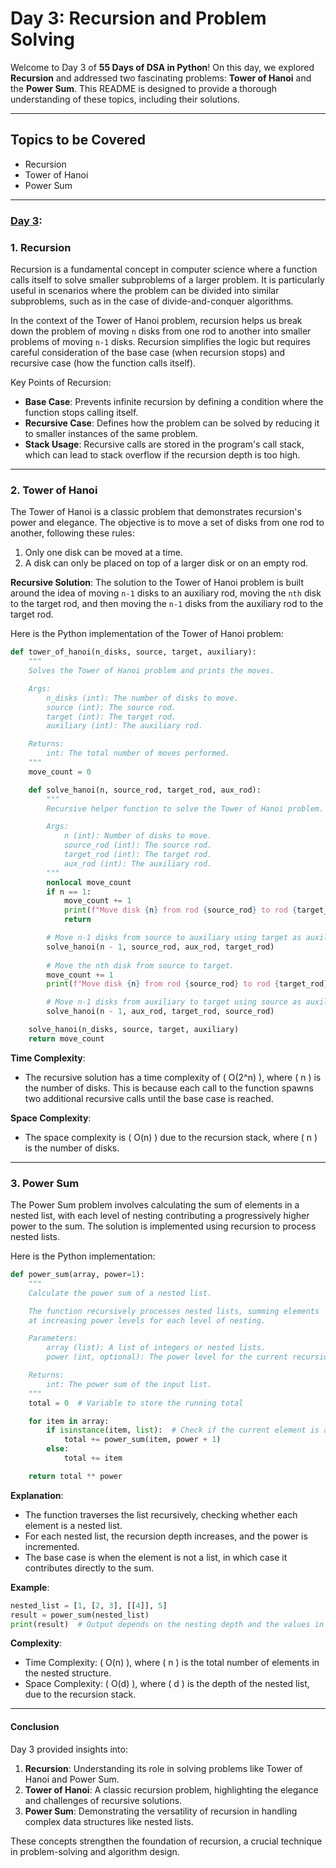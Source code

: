 # Day 3: Recursion and Problem Solving

Welcome to Day 3 of **55 Days of DSA in Python**! On this day, we explored **Recursion** and addressed two fascinating problems: **Tower of Hanoi** and the **Power Sum**. This README is designed to provide a thorough understanding of these topics, including their solutions.

---

## **Topics to be Covered**

- Recursion  
- Tower of Hanoi  
- Power Sum  

---

### **[Day 3](./Day%203):**

### **1. Recursion**
Recursion is a fundamental concept in computer science where a function calls itself to solve smaller subproblems of a larger problem. It is particularly useful in scenarios where the problem can be divided into similar subproblems, such as in the case of divide-and-conquer algorithms. 

In the context of the Tower of Hanoi problem, recursion helps us break down the problem of moving `n` disks from one rod to another into smaller problems of moving `n-1` disks. Recursion simplifies the logic but requires careful consideration of the base case (when recursion stops) and recursive case (how the function calls itself).

Key Points of Recursion:
- **Base Case**: Prevents infinite recursion by defining a condition where the function stops calling itself.
- **Recursive Case**: Defines how the problem can be solved by reducing it to smaller instances of the same problem.
- **Stack Usage**: Recursive calls are stored in the program's call stack, which can lead to stack overflow if the recursion depth is too high.

---

### **2. Tower of Hanoi**
The Tower of Hanoi is a classic problem that demonstrates recursion's power and elegance. The objective is to move a set of disks from one rod to another, following these rules:
1. Only one disk can be moved at a time.
2. A disk can only be placed on top of a larger disk or on an empty rod.

**Recursive Solution**:
The solution to the Tower of Hanoi problem is built around the idea of moving `n-1` disks to an auxiliary rod, moving the `nth` disk to the target rod, and then moving the `n-1` disks from the auxiliary rod to the target rod.

Here is the Python implementation of the Tower of Hanoi problem:

```python
def tower_of_hanoi(n_disks, source, target, auxiliary):
    """
    Solves the Tower of Hanoi problem and prints the moves.

    Args:
        n_disks (int): The number of disks to move.
        source (int): The source rod.
        target (int): The target rod.
        auxiliary (int): The auxiliary rod.

    Returns:
        int: The total number of moves performed.
    """
    move_count = 0

    def solve_hanoi(n, source_rod, target_rod, aux_rod):
        """
        Recursive helper function to solve the Tower of Hanoi problem.

        Args:
            n (int): Number of disks to move.
            source_rod (int): The source rod.
            target_rod (int): The target rod.
            aux_rod (int): The auxiliary rod.
        """
        nonlocal move_count
        if n == 1:
            move_count += 1
            print(f"Move disk {n} from rod {source_rod} to rod {target_rod}")
            return

        # Move n-1 disks from source to auxiliary using target as auxiliary.
        solve_hanoi(n - 1, source_rod, aux_rod, target_rod)
        
        # Move the nth disk from source to target.
        move_count += 1
        print(f"Move disk {n} from rod {source_rod} to rod {target_rod}")

        # Move n-1 disks from auxiliary to target using source as auxiliary.
        solve_hanoi(n - 1, aux_rod, target_rod, source_rod)

    solve_hanoi(n_disks, source, target, auxiliary)
    return move_count
```

**Time Complexity**:
- The recursive solution has a time complexity of \( O(2^n) \), where \( n \) is the number of disks. This is because each call to the function spawns two additional recursive calls until the base case is reached.

**Space Complexity**:
- The space complexity is \( O(n) \) due to the recursion stack, where \( n \) is the number of disks.

---

### **3. Power Sum**
The Power Sum problem involves calculating the sum of elements in a nested list, with each level of nesting contributing a progressively higher power to the sum. The solution is implemented using recursion to process nested lists.

Here is the Python implementation:

```python
def power_sum(array, power=1):
    """
    Calculate the power sum of a nested list.

    The function recursively processes nested lists, summing elements
    at increasing power levels for each level of nesting.

    Parameters:
        array (list): A list of integers or nested lists.
        power (int, optional): The power level for the current recursion. Defaults to 1.

    Returns:
        int: The power sum of the input list.
    """
    total = 0  # Variable to store the running total

    for item in array:
        if isinstance(item, list):  # Check if the current element is a list
            total += power_sum(item, power + 1)
        else:
            total += item

    return total ** power
```

**Explanation**:
- The function traverses the list recursively, checking whether each element is a nested list.
- For each nested list, the recursion depth increases, and the power is incremented.
- The base case is when the element is not a list, in which case it contributes directly to the sum.

**Example**:
```python
nested_list = [1, [2, 3], [[4]], 5]
result = power_sum(nested_list)
print(result)  # Output depends on the nesting depth and the values in the list.
```

**Complexity**:
- Time Complexity: \( O(n) \), where \( n \) is the total number of elements in the nested structure.
- Space Complexity: \( O(d) \), where \( d \) is the depth of the nested list, due to the recursion stack.

---

#### Conclusion
Day 3 provided insights into:
1. **Recursion**: Understanding its role in solving problems like Tower of Hanoi and Power Sum.
2. **Tower of Hanoi**: A classic recursion problem, highlighting the elegance and challenges of recursive solutions.
3. **Power Sum**: Demonstrating the versatility of recursion in handling complex data structures like nested lists.

These concepts strengthen the foundation of recursion, a crucial technique in problem-solving and algorithm design.